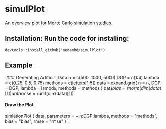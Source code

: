 # simulPlot
An overview plot for Monte Carlo simulation studies.
## Installation: Run the code for installing:
`devtools::install_github("nedamhd/simulPlot")`

## Example
`### Generating Artificial Data
 n = c(500, 1000, 5000)
 DGP = c(1:4)
 lambda = c(0.25, 0.5, 0.75)
 methods = c(letters[1:5])
 data = expand.grid(
      n = n,
      DGP = DGP,
      lambda = lambda,
     methods = methods
   )
  data$bias = rnorm(dim(data)[1])
  data$rmse = runif(dim(data)[1])
  #### Draw the Plot
  simlationPlot (
    data,
    parameters = ~ n:DGP:lambda,
   methods = "methods",
    bias = "bias",
    rmse = "rmse"
  )
`
